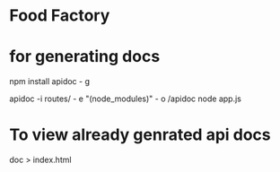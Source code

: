 # Food Factory

# for generating docs
npm install apidoc - g

apidoc  -i routes/  - e "(node_modules)" - o /apidoc node app.js

# To view already genrated api docs  
doc > index.html 

